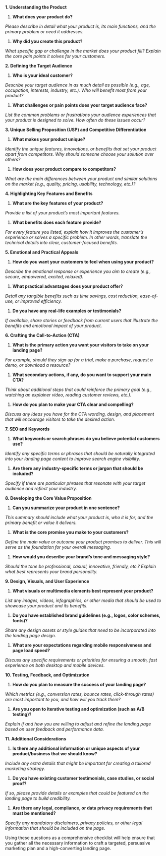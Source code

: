 
**1. Understanding the Product**

1. **What does your product do?**

_Please describe in detail what your product is, its main functions, and the primary problem or need it addresses._

1. **Why did you create this product?**

_What specific gap or challenge in the market does your product fill? Explain the core pain points it solves for your customers._

**2. Defining the Target Audience**

1. **Who is your ideal customer?**

_Describe your target audience in as much detail as possible (e.g., age, occupation, interests, industry, etc.). Who will benefit most from your product?_

1. **What challenges or pain points does your target audience face?**

_List the common problems or frustrations your audience experiences that your product is designed to solve. How often do these issues occur?_

**3. Unique Selling Proposition (USP) and Competitive Differentiation**

1. **What makes your product unique?**

_Identify the unique features, innovations, or benefits that set your product apart from competitors. Why should someone choose your solution over others?_

1. **How does your product compare to competitors?**

_What are the main differences between your product and similar solutions on the market (e.g., quality, pricing, usability, technology, etc.)?_

**4. Highlighting Key Features and Benefits**

1. **What are the key features of your product?**

_Provide a list of your product’s most important features._

1. **What benefits does each feature provide?**

_For every feature you listed, explain how it improves the customer’s experience or solves a specific problem. In other words, translate the technical details into clear, customer-focused benefits._

**5. Emotional and Practical Appeals**

1. **How do you want your customers to feel when using your product?**

_Describe the emotional response or experience you aim to create (e.g., secure, empowered, excited, relaxed)._

1. **What practical advantages does your product offer?**

_Detail any tangible benefits such as time savings, cost reduction, ease-of-use, or improved efficiency._

1. **Do you have any real-life examples or testimonials?**

_If available, share stories or feedback from current users that illustrate the benefits and emotional impact of your product._

**6. Crafting the Call-to-Action (CTA)**

1. **What is the primary action you want your visitors to take on your landing page?**

_For example, should they sign up for a trial, make a purchase, request a demo, or download a resource?_

1. **What secondary actions, if any, do you want to support your main CTA?**

_Think about additional steps that could reinforce the primary goal (e.g., watching an explainer video, reading customer reviews, etc.)._

1. **How do you plan to make your CTA clear and compelling?**

_Discuss any ideas you have for the CTA wording, design, and placement that will encourage visitors to take the desired action._

**7. SEO and Keywords**

1. **What keywords or search phrases do you believe potential customers use?**

_Identify any specific terms or phrases that should be naturally integrated into your landing page content to improve search engine visibility._

1. **Are there any industry-specific terms or jargon that should be included?**

_Specify if there are particular phrases that resonate with your target audience and reflect your industry._

**8. Developing the Core Value Proposition**

1. **Can you summarize your product in one sentence?**

_This summary should include what your product is, who it is for, and the primary benefit or value it delivers._

1. **What is the core promise you make to your customers?**

_Define the main value or outcome your product promises to deliver. This will serve as the foundation for your overall messaging._

1. **How would you describe your brand’s tone and messaging style?**

_Should the tone be professional, casual, innovative, friendly, etc.? Explain what best represents your brand personality._

**9. Design, Visuals, and User Experience**

1. **What visuals or multimedia elements best represent your product?**

_List any images, videos, infographics, or other media that should be used to showcase your product and its benefits._

1. **Do you have established brand guidelines (e.g., logos, color schemes, fonts)?**

_Share any design assets or style guides that need to be incorporated into the landing page design._

1. **What are your expectations regarding mobile responsiveness and page load speed?**

_Discuss any specific requirements or priorities for ensuring a smooth, fast experience on both desktop and mobile devices._

**10. Testing, Feedback, and Optimization**

1. **How do you plan to measure the success of your landing page?**

_Which metrics (e.g., conversion rates, bounce rates, click-through rates) are most important to you, and how will you track them?_

1. **Are you open to iterative testing and optimization (such as A/B testing)?**

_Explain if and how you are willing to adjust and refine the landing page based on user feedback and performance data._

**11. Additional Considerations**

1. **Is there any additional information or unique aspects of your product/business that we should know?**

_Include any extra details that might be important for creating a tailored marketing strategy._

1. **Do you have existing customer testimonials, case studies, or social proof?**

_If so, please provide details or examples that could be featured on the landing page to build credibility._

1. **Are there any legal, compliance, or data privacy requirements that must be mentioned?**

_Specify any mandatory disclaimers, privacy policies, or other legal information that should be included on the page._

Using these questions as a comprehensive checklist will help ensure that you gather all the necessary information to craft a targeted, persuasive marketing plan and a high-converting landing page.